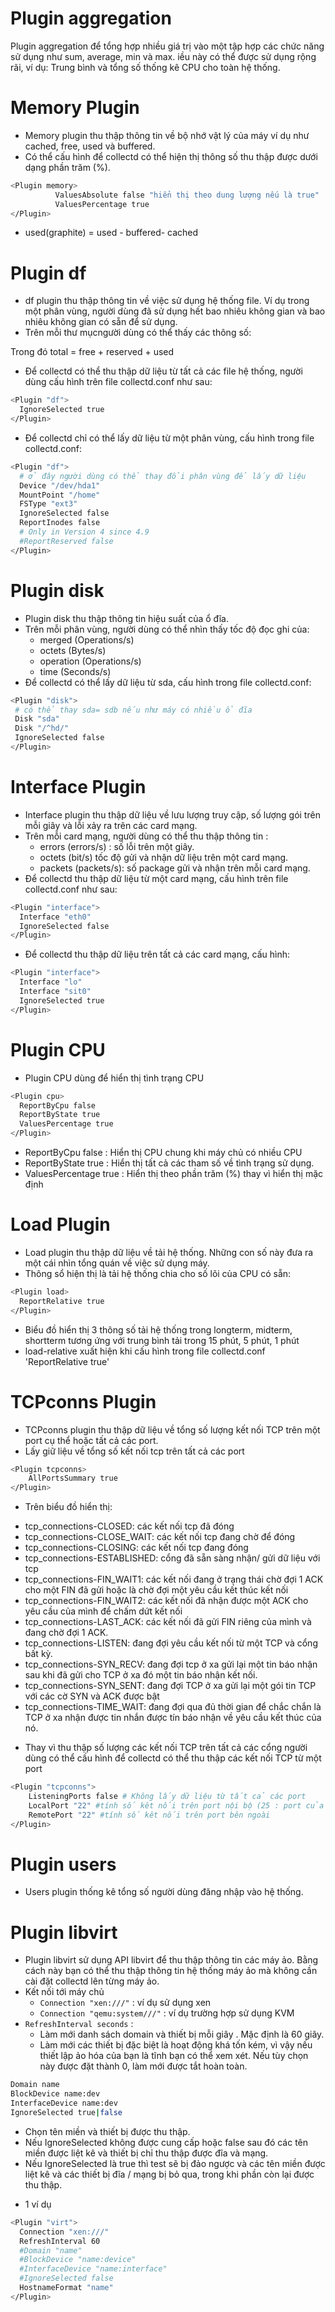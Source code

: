 # Plugin aggregation
Plugin aggregation để tổng hợp nhiều giá trị vào một tập hợp các chức năng sử dụng như sum, average, min và max. iều này có thể được sử dụng rộng rãi, ví dụ: Trung bình và tổng số thống kê CPU cho toàn hệ thống.
# Memory Plugin
- Memory plugin thu thập thông tin về bộ nhớ vật lý của máy ví dụ như cached, free, used và buffered.
- Có thể cấu hình để collectd có thể hiện thị thông số thu thập được dưới dạng phần trăm (%).

```sh
<Plugin memory>
		  ValuesAbsolute false "hiển thị theo dung lượng nếu là true"
          ValuesPercentage true
</Plugin>
```
- used(graphite) = used - buffered- cached

# Plugin df
- df plugin thu thập thông tin về việc sử dụng hệ thống file. Ví dụ trong một phân vùng, người dùng đã sử dụng hết bao nhiêu không gian và bao nhiêu không gian có sẵn để sử dụng.
- Trên mỗi thư mụcngười dùng có thể thấy các thông số:

Trong đó total = free + reserved + used

- Để collectd có thể thu thập dữ liệu từ tất cả các file hệ thống, người dùng cấu hình trên file collectd.conf như sau:

```sh
<Plugin "df">
  IgnoreSelected true
</Plugin>
```

- Để collectd chỉ có thể lấy dữ liệu từ một phân vùng, cấu hình trong file collectd.conf:

```sh
<Plugin "df">
  # ở đây người dùng có thể thay đổi phân vùng để lấy dữ liệu
  Device "/dev/hda1"
  MountPoint "/home"
  FSType "ext3"
  IgnoreSelected false
  ReportInodes false
  # Only in Version 4 since 4.9
  #ReportReserved false
</Plugin>
```

# Plugin disk

- Plugin disk thu thập thông tin hiệu suất của ổ đĩa.
- Trên mỗi phân vùng, người dùng có thể nhìn thấy tốc độ đọc ghi của:
  + merged (Operations/s)
  + octets (Bytes/s)
  + operation (Operations/s)
  + time (Seconds/s)
 - Để collectd có thể lấy dữ liệu từ sda, cấu hình trong file collectd.conf:
 ```sh
 <Plugin "disk">
  # có thể thay sda= sdb nếu như máy có nhiều ổ đĩa
  Disk "sda"
  Disk "/^hd/"
  IgnoreSelected false
</Plugin>
```

# Interface Plugin

- Interface plugin thu thập dữ liệu về lưu lượng truy cập, số lượng gói trên mỗi giây và lỗi xảy ra trên các card mạng.
- Trên mỗi card mạng, người dùng có thể thu thập thông tin :
  + errors (errors/s) : số lỗi trên một giây.
  + octets (bit/s) tốc độ gửi và nhận dữ liệu trên một card mạng.
  + packets (packets/s): số package gửi và nhận trên mỗi card mạng.
- Để collectd thu thập dữ liệu từ một card mạng, cấu hình trên file collectd.conf như sau:
```sh
<Plugin "interface">
  Interface "eth0"
  IgnoreSelected false
</Plugin>
```
- Để collectd thu thập dữ liệu trên tất cả các card mạng, cấu hình:
```sh
<Plugin "interface">
  Interface "lo"
  Interface "sit0"
  IgnoreSelected true
</Plugin>
```

# Plugin CPU
- Plugin CPU dùng để hiển thị tình trạng CPU
```sh
<Plugin cpu>
  ReportByCpu false
  ReportByState true
  ValuesPercentage true
</Plugin>
```
  + ReportByCpu false : Hiển thị CPU chung khi máy chủ có nhiều CPU
  + ReportByState true : Hiển thị tất cả các tham số về tình trạng sử dụng.
  + ValuesPercentage true : Hiển thị theo phần trăm (%) thay vì hiển thị mặc định

# Load Plugin
- Load plugin thu thập dữ liệu về tải hệ thống. Những con số này đưa ra một cái nhìn tổng quán về việc sử dụng máy.
- Thông sổ hiện thị là tải hệ thống chia cho số lõi của CPU có sẵn:
```sh
<Plugin load>
  ReportRelative true
</Plugin>
```
- Biểu đồ hiển thị 3 thông số tải hệ thống trong longterm, midterm, shortterm tương ứng với trung bình tải trong 15 phút, 5 phút, 1 phút
- load-relative xuất hiện khi cấu hình trong file collectd.conf 'ReportRelative true'
# TCPconns Plugin
- TCPconns plugin thu thập dữ liệu về tổng số lượng kết nối TCP trên một port cụ thể hoặc tất cả các port.
- Lấy giữ liệu về tổng số kết nối tcp trên tất cả các port
```sh
<Plugin tcpconns>
	AllPortsSummary true
</Plugin>
```
- Trên biểu đồ hiển thị:

 + tcp_connections-CLOSED: các kết nối tcp đã đóng
 + tcp_connections-CLOSE_WAIT: các kết nối tcp đang chờ để đóng
 + tcp_connections-CLOSING: các kết nối tcp đang đóng
 + tcp_connections-ESTABLISHED: cổng đã sẵn sàng nhận/ gửi dữ liệu với tcp
 + tcp_connections-FIN_WAIT1: các kết nối đang ở trạng thái chờ đợi 1 ACK cho một FIN đã gửi hoặc là chờ đợi một yêu cầu kết thúc kết nối
 + tcp_connections-FIN_WAIT2: các kết nối đã nhận được một ACK cho yêu cầu của mình để chấm dứt kết nối
 + tcp_connections-LAST_ACK: các kết nối đã gửi FIN riêng của mình và đang chờ đợi 1 ACK.
 + tcp_connections-LISTEN: đang đợi yêu cầu kết nối từ một TCP và cổng bất kỳ.
 + tcp_connections-SYN_RECV: đang đợi tcp ở xa gửi lại một tin báo nhận sau khi đã gửi cho TCP ở xa đó một tin báo nhận kết nối.
 + tcp_connections-SYN_SENT:  đang đợi TCP ở xa gửi lại một gói tin TCP với các cờ SYN và ACK được bật
 + tcp_connections-TIME_WAIT: đang đợi qua đủ thời gian để chắc chắn là TCP ở xa nhận được tin nhắn được tín báo nhận về yêu cầu kết thúc của nó.
- Thay vì thu thập số lượng các kết nối TCP trên tất cả các cổng người dùng có thể cấu hình để collectd có thể thu thập các kết nối TCP từ một port

```sh
<Plugin "tcpconns">
	ListeningPorts false # Không lấy dữ liệu từ tất cả các port
	LocalPort "22" #tính số kêt nối trên port nội bộ (25 : port của mail)
	RemotePort "22" #tính số kêt nối trên port bên ngoài
</Plugin>
```
# Plugin users
- Users plugin thống kê tổng số người dùng đăng nhập vào hệ thống.
# Plugin libvirt
- Plugin libvirt sử dụng API libvirt để thu thập thông tin các máy ảo. Bằng cách này bạn có thể thu thập thông tin hệ thống máy ảo mà không cần cài đặt collectd lên từng máy ảo.
- Kết nối tới máy chủ
  + `Connection "xen:///"` : ví dụ sử dụng xen
  + `Connection "qemu:system///"` : ví dụ trường hợp sử dụng KVM
- `RefreshInterval seconds` :
  + Làm mới danh sách domain và thiết bị mỗi giây . Mặc định là 60 giây.
  + Làm mới các thiết bị đặc biệt là hoạt động khá tốn kém, vì vậy nếu thiết lập ảo hóa của bạn là tĩnh bạn có thể xem xét. Nếu tùy chọn này được đặt thành 0, làm mới được tắt hoàn toàn.
```sh
Domain name
BlockDevice name:dev
InterfaceDevice name:dev
IgnoreSelected true|false
```
  + Chọn tên miền và thiết bị được thu thập.
  + Nếu IgnoreSelected không được cung cấp hoặc false sau đó các tên miền được liệt kê và thiết bị chỉ thu thập được đĩa và mạng.
  + Nếu IgnoreSelected là true thì test sẽ bị đảo ngược và các tên miền được liệt kê và các thiết bị đĩa / mạng bị bỏ qua, trong khi phần còn lại được thu thập.
- 1 ví dụ
```sh
<Plugin "virt">
  Connection "xen:///"
  RefreshInterval 60
  #Domain "name"
  #BlockDevice "name:device"
  #InterfaceDevice "name:interface"
  #IgnoreSelected false
  HostnameFormat "name"
</Plugin>
```
